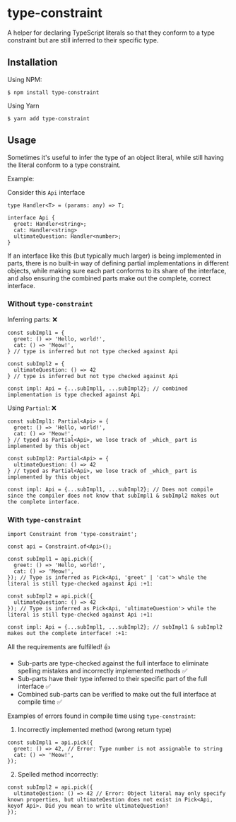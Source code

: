 # type-constraint
A helper for declaring TypeScript literals so that they conform to a type constraint but are still inferred to their specific type.

## Installation

Using NPM:
```
$ npm install type-constraint
```

Using Yarn
```
$ yarn add type-constraint
```

## Usage

Sometimes it's useful to infer the type of an object literal, while still having the literal conform to a type constraint.

Example:

Consider this `Api` interface
```
type Handler<T> = (params: any) => T;

interface Api {
  greet: Handler<string>;
  cat: Handler<string>
  ultimateQuestion: Handler<number>;
}
```

If an interface like this (but typically much larger) is being implemented in parts, there is no built-in way of defining partial implementations in different objects, while making sure each part conforms to its share of the interface, and also ensuring the combined parts make out the complete, correct interface.

### Without `type-constraint`

Inferring parts: :x:
```
const subImpl1 = {
  greet: () => 'Hello, world!',
  cat: () => 'Meow!',
} // type is inferred but not type checked against Api

const subImpl2 = {
  ultimateQuestion: () => 42
} // type is inferred but not type checked against Api

const impl: Api = {...subImpl1, ...subImpl2}; // combined implementation is type checked against Api
```

Using `Partial`: :x:

```
const subImpl1: Partial<Api> = {
  greet: () => 'Hello, world!',
  cat: () => 'Meow!',
} // typed as Partial<Api>, we lose track of _which_ part is implemented by this object

const subImpl2: Partial<Api> = {
  ultimateQuestion: () => 42
} // typed as Partial<Api>, we lose track of _which_ part is implemented by this object

const impl: Api = {...subImpl1, ...subImpl2}; // Does not compile since the compiler does not know that subImpl1 & subImpl2 makes out the complete interface.
```

### With `type-constraint`

```
import Constraint from 'type-constraint';

const api = Constraint.of<Api>();

const subImpl1 = api.pick({
  greet: () => 'Hello, world!',
  cat: () => 'Meow!',
}); // Type is inferred as Pick<Api, 'greet' | 'cat'> while the literal is still type-checked against Api :+1:

const subImpl2 = api.pick({
  ultimateQuestion: () => 42
}); // Type is inferred as Pick<Api, 'ultimateQuestion'> while the literal is still type-checked against Api :+1:

const impl: Api = {...subImpl1, ...subImpl2}; // subImpl1 & subImpl2 makes out the complete interface! :+1:
```

All the requirements are fulfilled! :+1:

* Sub-parts are type-checked against the full interface to eliminate spelling mistakes and incorrectly implemented methods :white_check_mark:
* Sub-parts have their type inferred to their specific part of the full interface :white_check_mark:
* Combined sub-parts can be verified to make out the full interface at compile time :white_check_mark:


Examples of errors found in compile time using `type-constraint`:

1. Incorrectly implemented method (wrong return type)
```
const subImpl1 = api.pick({
  greet: () => 42, // Error: Type number is not assignable to string
  cat: () => 'Meow!',
});
```

2. Spelled method incorrectly:

```
const subImpl2 = api.pick({
  ultimateQestion: () => 42 // Error: Object literal may only specify known properties, but ultimateQestion does not exist in Pick<Api, keyof Api>. Did you mean to write ultimateQuestion?
});
```

